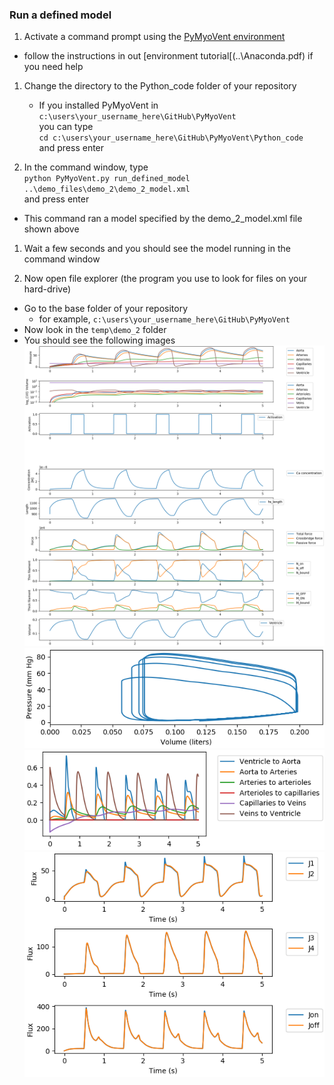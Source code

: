 ### Run a defined model

1. Activate a command prompt using the [PyMyoVent environment](..\environment.html) 
  + follow the instructions in out [environment tutorial[(..\Anaconda.pdf) if you need help

1. Change the directory to the Python_code folder of your repository
   + If you installed PyMyoVent in `c:\users\your_username_here\GitHub\PyMyoVent`  
you can type  
`cd c:\users\your_username_here\GitHub\PyMyoVent\Python_code`  
and press enter

1. In the command window, type  
`python PyMyoVent.py run_defined_model ..\demo_files\demo_2\demo_2_model.xml`  
and press enter
  + This command ran a model specified by the demo_2_model.xml file shown above

1. Wait a few seconds and you should see the model running in the command window

1. Now open file explorer (the program you use to look for files on your hard-drive)
  + Go to the base folder of your repository
    + for example, `c:\users\your_username_here\GitHub\PyMyoVent`
  + Now look in the `temp\demo_2` folder
  + You should see the following images
![Summary](demo_2_summary.png)
![Pressure Volume](demo_2_pv.png)
![Flows](demo_2_flows.png)
![Half-sarcomere fluxes](demo_2_hs_fluxes.png)






